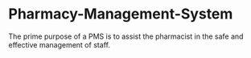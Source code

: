 # Pharmacy-Management-System
The prime purpose of a PMS is to assist the pharmacist in the safe and effective management of staff.
